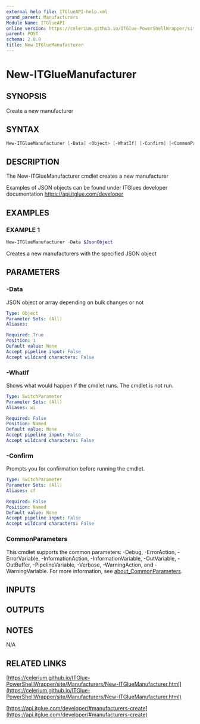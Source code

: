 ```yaml
---
external help file: ITGlueAPI-help.xml
grand_parent: Manufacturers
Module Name: ITGlueAPI
online version: https://celerium.github.io/ITGlue-PowerShellWrapper/site/Manufacturers/New-ITGlueManufacturer.html
parent: POST
schema: 2.0.0
title: New-ITGlueManufacturer
---
```


# New-ITGlueManufacturer

## SYNOPSIS
Create a new manufacturer

## SYNTAX

```powershell
New-ITGlueManufacturer [-Data] <Object> [-WhatIf] [-Confirm] [<CommonParameters>]
```

## DESCRIPTION
The New-ITGlueManufacturer cmdlet creates a new manufacturer

Examples of JSON objects can be found under ITGlues developer documentation
    https://api.itglue.com/developer

## EXAMPLES

### EXAMPLE 1
```powershell
New-ITGlueManufacturer -Data $JsonObject
```

Creates a new manufacturers with the specified JSON object

## PARAMETERS

### -Data
JSON object or array depending on bulk changes or not

```yaml
Type: Object
Parameter Sets: (All)
Aliases:

Required: True
Position: 1
Default value: None
Accept pipeline input: False
Accept wildcard characters: False
```

### -WhatIf
Shows what would happen if the cmdlet runs.
The cmdlet is not run.

```yaml
Type: SwitchParameter
Parameter Sets: (All)
Aliases: wi

Required: False
Position: Named
Default value: None
Accept pipeline input: False
Accept wildcard characters: False
```

### -Confirm
Prompts you for confirmation before running the cmdlet.

```yaml
Type: SwitchParameter
Parameter Sets: (All)
Aliases: cf

Required: False
Position: Named
Default value: None
Accept pipeline input: False
Accept wildcard characters: False
```

### CommonParameters
This cmdlet supports the common parameters: -Debug, -ErrorAction, -ErrorVariable, -InformationAction, -InformationVariable, -OutVariable, -OutBuffer, -PipelineVariable, -Verbose, -WarningAction, and -WarningVariable. For more information, see [about_CommonParameters](http://go.microsoft.com/fwlink/?LinkID=113216).

## INPUTS

## OUTPUTS

## NOTES
N/A

## RELATED LINKS

[https://celerium.github.io/ITGlue-PowerShellWrapper/site/Manufacturers/New-ITGlueManufacturer.html](https://celerium.github.io/ITGlue-PowerShellWrapper/site/Manufacturers/New-ITGlueManufacturer.html)

[https://api.itglue.com/developer/#manufacturers-create](https://api.itglue.com/developer/#manufacturers-create)

